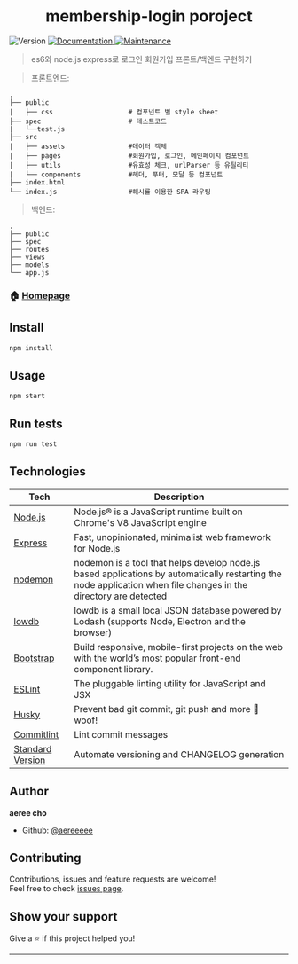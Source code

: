 <h1 align="center">membership-login poroject </h1>
<p>
  <img alt="Version" src="https://img.shields.io/badge/version-1.0.0-blue.svg?cacheSeconds=2592000" />
  <a href="https://github.com/aereeeee/membership-login#readme">
    <img alt="Documentation" src="https://img.shields.io/badge/documentation-yes-brightgreen.svg" target="_blank" />
  </a>
  <a href="https://github.com/aereeeee/membership-login/graphs/commit-activity">
    <img alt="Maintenance" src="https://img.shields.io/badge/Maintained%3F-yes-green.svg" target="_blank" />
  </a>
</p>

> es6와 node.js express로 로그인 회원가입 프론트/백엔드 구현하기

> 프론트엔드:

```
.
├── public
|   ├── css                   # 컴포넌트 별 style sheet
├── spec                      # 테스트코드
|   └──test.js
├── src
|   ├── assets                #데이터 객체
|   ├── pages                 #회원가입, 로그인, 메인페이지 컴포넌트
|   ├── utils                 #유효성 체크, urlParser 등 유틸리티
|   └── components            #헤더, 푸터, 모달 등 컴포넌트
├── index.html
└── index.js                  #해시를 이용한 SPA 라우팅
```

> 백엔드:

```
.
├── public
├── spec
├── routes
├── views
├── models
└── app.js
```

### 🏠 [Homepage](https://github.com/aereeeee/membership-login#readme)

## Install

```sh
npm install
```

## Usage

```sh
npm start
```

## Run tests

```sh
npm run test
```

## Technologies

| **Tech**                                                                       | **Description**                                                                                                                                                  |
| ------------------------------------------------------------------------------ | ---------------------------------------------------------------------------------------------------------------------------------------------------------------- |
| [Node.js](https://nodejs.org/ko/)                                              | Node.js® is a JavaScript runtime built on Chrome's V8 JavaScript engine                                                                                          |
| [Express](https://expressjs.com/)                                              | Fast, unopinionated, minimalist web framework for Node.js                                                                                                        |
| [nodemon](https://www.npmjs.com/package/nodemon)                               | nodemon is a tool that helps develop node.js based applications by automatically restarting the node application when file changes in the directory are detected |
| [lowdb](https://github.com/typicode/lowdb)                                     | lowdb is a small local JSON database powered by Lodash (supports Node, Electron and the browser)                                                                 |
| [Bootstrap](https://getbootstrap.com/)                                         | Build responsive, mobile-first projects on the web with the world’s most popular front-end component library.                                                    |
| [ESLint](https://eslint.org/)                                                  | The pluggable linting utility for JavaScript and JSX                                                                                                             |
| [Husky](https://github.com/typicode/husky)                                     | Prevent bad git commit, git push and more 🐶 woof!                                                                                                               |
| [Commitlint](https://commitlint.js.org)                                        | Lint commit messages                                                                                                                                             |
| [Standard Version](https://github.com/conventional-changelog/standard-version) | Automate versioning and CHANGELOG generation                                                                                                                     |

## Author

**aeree cho**

- Github: [@aereeeee](https://github.com/aereeeee)

## Contributing

Contributions, issues and feature requests are welcome!<br />Feel free to check [issues page](https://github.com/aereeeee/membership-login/issues).

## Show your support

Give a ⭐️ if this project helped you!

---
